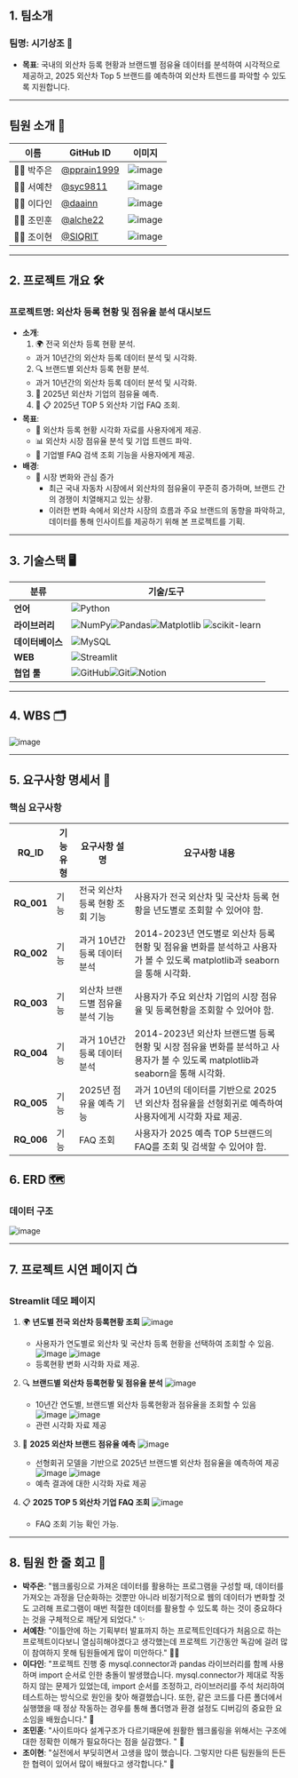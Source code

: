 ## 1. 팀소개

### 팀명: **시기상조** 🚀

- **목표**: 국내의 외산차 등록 현황과 브랜드별 점유율 데이터를 분석하여 시각적으로 제공하고, 2025 외산차 Top 5 브랜드를 예측하여 외산차 트렌드를 파악할 수 있도록 지원합니다.

---

## 팀원 소개 🌟
| 이름       | GitHub ID      | 이미지       |
| ---------- | -------------- | ------------ |
| 🧑‍💻 박주은     | [@pprain1999](https://github.com/pprain1999)        | ![image](https://github.com/user-attachments/assets/67954a06-e180-492e-b7dd-202668a9b09c) |
| 👩‍💻 서예찬     | [@syc9811](https://github.com/syc9811)      | ![image](https://github.com/user-attachments/assets/efd43c51-4666-4dff-83ce-8ff0c6c84b6f)|
| 👩‍💻 이다인     | [@daainn](https://github.com/daainn)      | ![image](https://github.com/user-attachments/assets/1390df3b-bfc8-44fe-9220-1aa38884492f)|
| 👨‍💻 조민훈     | [@alche22](https://github.com/alche22)        | ![image](https://github.com/user-attachments/assets/34347395-6119-44b0-9031-71d17fb7ac18)|
| 👩‍💻 조이현     | [@SIQRIT](https://github.com/SIQRIT)      | ![image](https://github.com/user-attachments/assets/b152d0e8-6ae8-476d-a443-37c59199ff27)|

---

## 2. 프로젝트 개요 🛠️

### **프로젝트명**: 외산차 등록 현황 및 점유율 분석 대시보드

- **소개**:
  1. 🌍 전국 외산차 등록 현황 분석.
    * 과거 10년간의 외산차 등록 데이터 분석 및 시각화.
  2. 🔍 브랜드별 외산차 등록 현황 분석.
    * 과거 10년간의 외산차 등록 데이터 분석 및 시각화.
  3. 🔮 2025년 외산차 기업의 점유율 예측.
  4. 🔮 📋 2025년 TOP 5 외산차 기업 FAQ 조회.
- **목표**:
  - 🚙 외산차 등록 현황 시각화 자료를 사용자에게 제공.
  - 📊 외산차 시장 점유율 분석 및 기업 트렌드 파악.
  - 📝 기업별 FAQ 검색 조회 기능을 사용자에게 제공.
- **배경**:
  - 🚙 시장 변화와 관심 증가
      * 최근 국내 자동차 시장에서 외산차의 점유율이 꾸준히 증가하며, 브랜드 간의 경쟁이 치열해지고 있는 상황.
      * 이러한 변화 속에서 외산차 시장의 흐름과 주요 브랜드의 동향을 파악하고, 데이터를 통해 인사이트를 제공하기 위해 본 프로젝트를 기획.

---

## 3. 기술스택 🖥️

| **분류**          | **기술/도구**                                                                 |
|-------------------|------------------------------------------------------------------------------|
| **언어**          |![Python](https://img.shields.io/badge/python-3670A0?style=for-the-badge&logo=python&logoColor=ffdd54)                                                        |
| **라이브러리**    | ![NumPy](https://img.shields.io/badge/numpy-%23013243.svg?style=for-the-badge&logo=numpy&logoColor=white)![Pandas](https://img.shields.io/badge/pandas-150458.svg?style=for-the-badge&logo=pandas&logoColor=white)![Matplotlib](https://img.shields.io/badge/Matplotlib-%23ffffff.svg?style=for-the-badge&logo=Matplotlib&logoColor=black) ![scikit-learn](https://img.shields.io/badge/scikit--learn-%23F7931E.svg?style=for-the-badge&logo=scikit-learn&logoColor=white)            |
| **데이터베이스**   | ![MySQL](https://img.shields.io/badge/mysql-4479A1.svg?style=for-the-badge&logo=mysql&logoColor=white)                                                           |
| **WEB**        | ![Streamlit](https://img.shields.io/badge/Streamlit-%23FE4B4B.svg?style=for-the-badge&logo=streamlit&logoColor=white)                                               |
| **협업 툴**       | ![GitHub](https://img.shields.io/badge/github-%23121011.svg?style=for-the-badge&logo=github&logoColor=white)![Git](https://img.shields.io/badge/git-%23F05033.svg?style=for-the-badge&logo=git&logoColor=white)![Notion](https://img.shields.io/badge/Notion-%23000000.svg?style=for-the-badge&logo=notion&logoColor=white)                                                   |
---

## 4. WBS 🗂️

![image](https://github.com/user-attachments/assets/eb10283c-7d58-4f14-bc8b-1a5a31c6f083)


---

## 5. 요구사항 명세서 📜

### **핵심 요구사항**

| **RQ_ID**  | **기능유형** | **요구사항 설명**               | **요구사항 내용**                                       |
| ---------- | ------------ | ----------------------------- | ----------------------------------------------------- |
| **RQ_001** | 기능         | 전국 외산차 등록 현황 조회 기능    | 사용자가 전국 외산차 및 국산차 등록 현황을 년도별로 조회할 수 있어야 함.        |
| **RQ_002** | 기능         | 과거 10년간 등록 데이터 분석     | 2014-2023년 연도별로 외산차 등록 현황 및 점유율 변화를 분석하고 사용자가 볼 수 있도록 matplotlib과 seaborn을 통해 시각화.   |
| **RQ_003** | 기능         | 외산차 브랜드별 점유율 분석 기능 | 사용자가 주요 외산차 기업의 시장 점유율 및 등록현황을 조회할 수 있어야 함.   |
| **RQ_004** | 기능         | 과거 10년간 등록 데이터 분석     | 2014-2023년 외산차 브랜드별 등록 현황 및 시장 점유율 변화를 분석하고 사용자가 볼 수 있도록 matplotlib과 seaborn을 통해 시각화.   |
| **RQ_005** | 기능         | 2025년 점유율 예측 기능          | 과거 10년의 데이터를 기반으로 2025년 외산차 점유율을 선형회귀로 예측하여 사용자에게 시각화 자료 제공.     |
| **RQ_006** | 기능         | FAQ 조회                        | 사용자가 2025 예측 TOP 5브랜드의 FAQ를 조회 및 검색할 수 있어야 함.        |

## 6. ERD 🗺️

### **데이터 구조**
![image](https://github.com/user-attachments/assets/a5a66af1-18a9-4740-a4df-e436f806c331)

---

## 7. 프로젝트 시연 페이지 📺

### **Streamlit 데모 페이지**

1. 🌍 **년도별 전국 외산차 등록현황 조회**
     ![image](https://github.com/user-attachments/assets/ff7d67a2-8910-498b-80a0-78e219ed9759)
   - 사용자가 연도별로 외산차 및 국산차 등록 현황을 선택하여 조회할 수 있음.
     ![image](https://github.com/user-attachments/assets/7c40a5a0-8ada-4fd5-a4b8-3badfa2feaef)
     ![image](https://github.com/user-attachments/assets/17b46cf7-b665-486d-99df-03370881980d)
   - 등록현황 변화 시각화 자료 제공.

2. 🔍 **브랜드별 외산차 등록현황 및 점유율 분석**
     ![image](https://github.com/user-attachments/assets/df2d48c3-0886-4809-b386-4ad61f680dea)
   - 10년간 연도별, 브랜드별 외산차 등록현황과 점유율을 조회할 수 있음
     ![image](https://github.com/user-attachments/assets/d7674f80-94b9-4d12-9b25-682936ed0fdf)
     ![image](https://github.com/user-attachments/assets/957081f6-7daf-4752-b68e-a39f53675b41)
   - 관련 시각화 자료 제공

3. 📝 **2025 외산차 브랜드 점유율 예측**
     ![image](https://github.com/user-attachments/assets/3bf2c287-4046-43eb-b90a-7a603f014ce7)
   - 선형회귀 모델을 기반으로 2025년 브랜드별 외산차 점유율을 예측하여 제공
     ![image](https://github.com/user-attachments/assets/c23e0109-55c5-4e35-ad0f-6970cdd864a9)
     ![image](https://github.com/user-attachments/assets/b2afecce-afe9-4bb8-a9e7-cd617112c87a)
   - 예측 결과에 대한 시각화 자료 제공

4. 📋 **2025 TOP 5 외산차 기업 FAQ 조회**
   ![image](https://github.com/user-attachments/assets/14305dd0-4501-4b28-9a42-980d67f7346c)
   - FAQ 조회 기능 확인 가능.

---

## 8. 팀원 한 줄 회고 🌈

- **박주은**: "웹크롤링으로 가져온 데이터를 활용하는 프로그램을 구성할 때, 데이터를 가져오는 과정을 단순화하는 것뿐만 아니라 비정기적으로 웹의 데이터가 변화할 것도 고려해 프로그램이 매번 적절한 데이터를 활용할 수 있도록 하는 것이 중요하다는 것을 구체적으로 깨닫게 되었다." ✨
- **서예찬**: "이틀안에 하는 기획부터 발표까지 하는 프로젝트인데다가 처음으로 하는 프로젝트이다보니 열심히해야겠다고 생각했는데 프로젝트 기간동안 독감에 걸려 많이 참여하지 못해 팀원들에게 많이 미안하다." 🧑‍🔬
- **이다인**: "프로젝트 진행 중 mysql.connector과 pandas 라이브러리를 함께 사용하며 import 순서로 인한 충돌이 발생했습니다. mysql.connector가 제대로 작동하지 않는 문제가 있었는데, import 순서를 조정하고, 라이브러리를 주석 처리하여 테스트하는 방식으로 원인을 찾아 해결했습니다. 또한, 같은 코드를 다른 폴더에서 실행했을 때 정상 작동하는 경우를 통해 폴더명과 환경 설정도 디버깅의 중요한 요소임을 배웠습니다." 🎯
- **조민훈**: "사이트마다 설계구조가 다르기때문에 원활한 웹크롤링을 위해서는 구조에 대한 정확한 이해가 필요하다는 점을 실감했다. " 🎨
- **조이현**: "실전에서 부딪히면서 고생을 많이 했습니다. 그렇지만 다른 팀원들의 든든한 협력이 있어서 많이 배웠다고 생각합니다." 🤝

